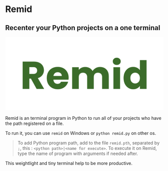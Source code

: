 # Remid
## Recenter your Python projects on a one terminal
![Remid logo](assets/logo.png)

Remid is an terminal program in Python to run all of your projects who have the path registered on a file.

To run it, you can use `remid` on Windows or `python remid.py` on other os.

> To add Python program path, add to the file `remid.pth`, separated by `;`, this : `<python path>|<name for execute>`. To execute it on Remid, type the name of program with arguments if needed after.

This weightlight and tiny terminal help to be more productive.
